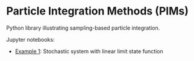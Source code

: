 # Particle Integration Methods (PIMs)

Python library illustrating sampling-based particle integration.

Jupyter notebooks:
- [Example 1](ex1_linear_limit_state_function.ipynb): Stochastic system with linear limit state function 
